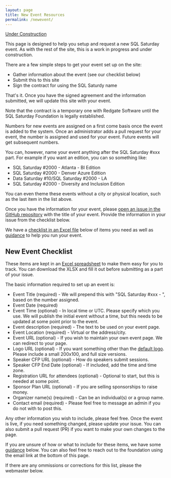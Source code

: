 ```yaml
---
layout: page
title: New Event Resources
permalink: /newevent/
---
```


[Under Construction](assets/img/Page_Under_Construction.png)

This page is designed to help you setup and request a new SQL Saturday event. As with the rest of the site, this is a work in progress and under construction.

There are a few simple steps to get your event set up on the site:

- Gather information about the event (see our checklist below)
- Submit this to this site
- Sign the contract for using the SQL Saturdy name

That's it. Once you have the signed agreement and the information submitted, we will update this site with your event.

Note that the contract is a temporary one with Redgate Software until the SQL Saturday Foundation is legally established.

Numbers for new events are assigned on a first come basis once the event is added to the system. Once an administrator adds a pull request for your event, the number is assigned and used for your event. Future events will get subsequent numbers. 

You can, however, name your event anything after the SQL Saturday #xxx part. For example if you want an edition, you can so something like:
- SQL Saturday #2000 - Atlanta - BI Edition
- SQL Saturday #2000 - Denver Azure Edition
- Data Saturday #10/SQL Saturday #2000 - LA
- SQL Saturday #2000 - Diversity and Inclusion Edition

You can even theme these events without a city or physical location, such as the last item in the list above.

Once you have the information for your event, please [open an issue in the GitHub repository](https://github.com/red-gate/sql-saturday-website/issues) with the title of your event. Provide the information in your issue from the checklist below.

We have a [checklist in an Excel file](#checklist) below of items you need as well as [guidance](#guidance) to help you run your event.

## <A name="checklist"></a>New Event Checklist

These items are kept in an [Excel spreadsheet](./assets/EventChecklist.xlsx) to make them easy for you to track. You can download the XLSX and fill it out before submitting as a part of your issue.

The basic information required to set up an event is:

- Event Title (required) - We will prepend this with "SQL Saturday #xxx - ", based on the number assigned.
- Event Date (required)
- Event Time (optional) - In local time or UTC. Please specify which you use. We will publish the initial event without a time, but this needs to be updated at some point prior to the event.
- Event description (required) - The text to be used on your event page.
- Event Location (required) - Virtual or the address/city.
- Event URL (optional) - If you wish to maintain your own event page. We can redirect to your page.
- Logo URL (optional) - If you want something other than the [default logo](assets/img/logos/sqlsaturday_logo.png). Please include a small 200x100, and full size versions.
- Speaker CFP URL (optional) - How do speakers submit sessions.
- Speaker CFP End Date (optional) - If included, add the time and time zone.
- Registration URL for attendees (optional) - Optional to start, but this is needed at some point.
- Sponsor Plan URL (optional) - If you are selling sponsorships to raise money.
- Organizer name(s) (required) - Can be an individual(s) or a group name.
- Contact email (required) - Please feel free to message an admin if you do not with to post this.

Any other information you wish to include, please feel free. Once the event is live, if you need something changed, please update your issue. You can also submit a pull request (PR) if you want to make your own changes to the page.

If you are unsure of how or what to include for these items, we have some [guidance](#guidance) below. You can also feel free to reach out to the foundation using the email link at the bottom of this page.

If there are any ommissions or corrections for this list, please the webmaster below.